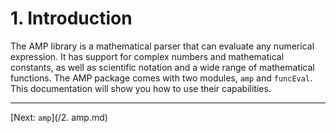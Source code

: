 # 1. Introduction
The AMP library is a mathematical parser that can evaluate any numerical expression. It has support for complex numbers and mathematical constants, as well as scientific notation and a wide range of mathematical functions. The AMP package comes with two modules, `amp` and `funcEval`. This documentation will show you how to use their capabilities.

---
[Next: `amp`](/2. amp.md)